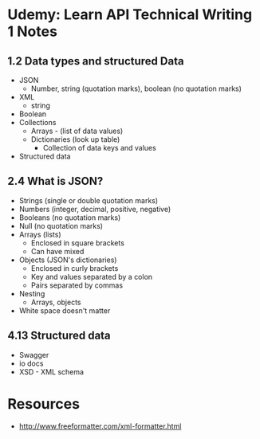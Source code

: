 # Udemy: Learn API Technical Writing 1 Notes

## 1.2 Data types and structured Data
* JSON
  * Number, string (quotation marks), boolean (no quotation marks)
* XML
  * string
* Boolean
* Collections
  * Arrays - (list of data values)
  * Dictionaries (look up table)
    * Collection of data keys and values
* Structured data

## 2.4 What is JSON?
* Strings (single or double quotation marks)
* Numbers (integer, decimal, positive, negative)
* Booleans (no quotation marks)
* Null (no quotation marks)
* Arrays (lists)
  * Enclosed in square brackets
  * Can have mixed
* Objects (JSON's dictionaries)
  * Enclosed in curly brackets
  * Key and values separated by a colon
  * Pairs separated by commas
* Nesting
  * Arrays, objects
* White space doesn't matter

## 4.13 Structured data
* Swagger
* io docs
* XSD - XML schema

# Resources

* http://www.freeformatter.com/xml-formatter.html
